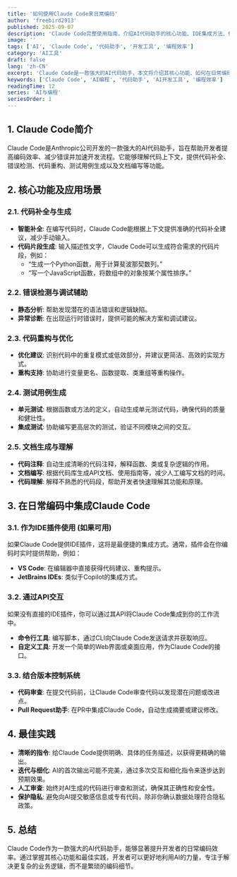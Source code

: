 ```yaml
---
title: '如何使用Claude Code来日常编码'
author: 'freebird2913'
published: 2025-09-07
description: 'Claude Code完整使用指南，介绍AI代码助手的核心功能、IDE集成方法、代码补全、错误检测、重构优化等实用技巧，提升日常编码效率。'
image: ''
tags: ['AI', 'Claude Code', '代码助手', '开发工具', '编程效率']
category: 'AI工具'
draft: false
lang: 'zh-CN'
excerpt: 'Claude Code是一款强大的AI代码助手，本文将介绍其核心功能、如何在日常编码中集成，并分享最佳实践，助你提升开发效率。'
keywords: ['Claude Code', 'AI编程', '代码助手', 'AI开发工具', '编程效率']
readingTime: 12
series: 'AI与编程'
seriesOrder: 1
---
```


## 1. Claude Code简介

Claude Code是Anthropic公司开发的一款强大的AI代码助手，旨在帮助开发者提高编码效率、减少错误并加速开发流程。它能够理解代码上下文，提供代码补全、错误检测、代码重构、测试用例生成以及文档编写等功能。

## 2. 核心功能及应用场景

### 2.1. 代码补全与生成

*   **智能补全**: 在编写代码时，Claude Code能根据上下文提供准确的代码补全建议，减少手动输入。
*   **代码片段生成**: 输入描述性文字，Claude Code可以生成符合需求的代码片段，例如：
    *   “生成一个Python函数，用于计算斐波那契数列。”
    *   “写一个JavaScript函数，将数组中的对象按某个属性排序。”

### 2.2. 错误检测与调试辅助

*   **静态分析**: 帮助发现潜在的语法错误和逻辑缺陷。
*   **异常诊断**: 在出现运行时错误时，提供可能的解决方案和调试建议。

### 2.3. 代码重构与优化

*   **优化建议**: 识别代码中的重复模式或低效部分，并建议更简洁、高效的实现方式。
*   **重构支持**: 协助进行变量更名、函数提取、类重组等重构操作。

### 2.4. 测试用例生成

*   **单元测试**: 根据函数或方法的定义，自动生成单元测试代码，确保代码的质量和健壮性。
*   **集成测试**: 协助编写更高层次的测试，验证不同模块之间的交互。

### 2.5. 文档生成与理解

*   **代码注释**: 自动生成清晰的代码注释，解释函数、类或复杂逻辑的作用。
*   **文档编写**: 根据代码库生成API文档、使用指南等，减少人工编写文档的时间。
*   **代码理解**: 解释不熟悉的代码段，帮助开发者快速理解其功能和原理。

## 3. 在日常编码中集成Claude Code

### 3.1. 作为IDE插件使用 (如果可用)

如果Claude Code提供IDE插件，这将是最便捷的集成方式。通常，插件会在你编码时实时提供帮助，例如：
*   **VS Code**: 在编辑器中直接获得代码建议、重构提示。
*   **JetBrains IDEs**: 类似于Copilot的集成方式。

### 3.2. 通过API交互

如果没有直接的IDE插件，你可以通过其API将Claude Code集成到你的工作流中。
*   **命令行工具**: 编写脚本，通过CLI向Claude Code发送请求并获取响应。
*   **自定义工具**: 开发一个简单的Web界面或桌面应用，作为Claude Code的接口。

### 3.3. 结合版本控制系统

*   **代码审查**: 在提交代码前，让Claude Code审查代码以发现潜在问题或改进点。
*   **Pull Request助手**: 在PR中集成Claude Code，自动生成摘要或建议修改。

## 4. 最佳实践

*   **清晰的指令**: 给Claude Code提供明确、具体的任务描述，以获得更精确的输出。
*   **迭代与细化**: AI的首次输出可能不完美，通过多次交互和细化指令来逐步达到预期效果。
*   **人工审查**: 始终对AI生成的代码进行审查和测试，确保其正确性和安全性。
*   **保护隐私**: 避免向AI提交敏感信息或专有代码，除非你确认数据处理符合隐私政策。

## 5. 总结

Claude Code作为一款强大的AI代码助手，能够显著提升开发者的日常编码效率。通过掌握其核心功能和最佳实践，开发者可以更好地利用AI的力量，专注于解决更复杂的业务逻辑，而不是繁琐的编码细节。
